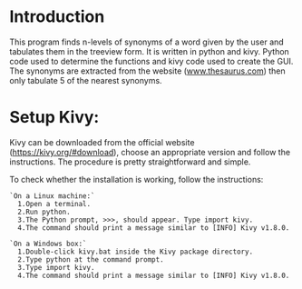 # Introduction
This program finds n-levels of synonyms of a word given by the user and tabulates them in the treeview form. It is written in python and kivy. Python code used to determine the functions and kivy code used to create the GUI. The synonyms are extracted from the website (www.thesaurus.com) then only tabulate 5 of the nearest synonyms.

# Setup Kivy:
  Kivy can be downloaded from the official website (https://kivy.org/#download), choose an appropriate version and follow the   instructions. The procedure is pretty straightforward and simple. 
  
  To check whether the installation is working, follow the instructions:
    
    `On a Linux machine:`
      1.Open a terminal.
      2.Run python.
      3.The Python prompt, >>>, should appear. Type import kivy.
      4.The command should print a message similar to [INFO] Kivy v1.8.0.

    `On a Windows box:`
      1.Double-click kivy.bat inside the Kivy package directory.
      2.Type python at the command prompt. 
      3.Type import kivy.
      4.The command should print a message similar to [INFO] Kivy v1.8.0.
      
